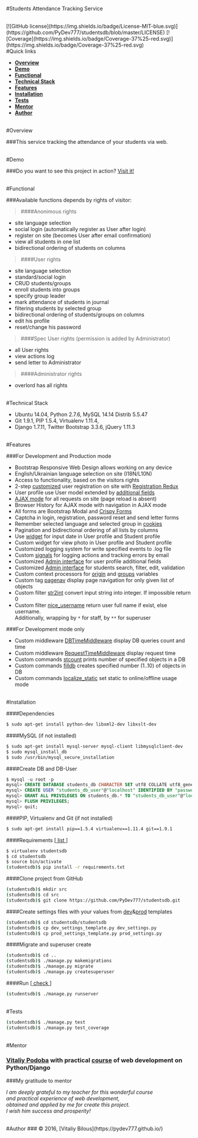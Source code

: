 #Students Attendance Tracking Service

<br>
[![GitHub license](https://img.shields.io/badge/License-MIT-blue.svg)](https://github.com/PyDev777/studentsdb/blob/master/LICENSE)
[![Coverage](https://img.shields.io/badge/Coverage-37%25-red.svg)](https://img.shields.io/badge/Coverage-37%25-red.svg)

<br>
#Quick links

- [**Overview**](#overview)
- [**Demo**](#demo)
- [**Functional**](#functional)
- [**Technical Stack**](#technical-stack)
- [**Features**](#features)
- [**Installation**](#installation)
- [**Tests**](#tests)
- [**Mentor**](#mentor)
- [**Author**](#author)

<br>
#Overview

###This service tracking the attendance of your students via web.

<br>
#Demo

###Do you want to see this project in action? [Visit it!](http://104.236.69.146/)

<br>
#Functional

###Available functions depends by rights of visitor:

>####Anonimous rights
- site language selection
- social login (automatically register as User after login)
- register on site (becomes User after email confirmation)
- view all students in one list
- bidirectional ordering of students on columns

>####User rights
- site language selection
- standard/social login
- CRUD students/groups
- enroll students into groups
- specify group leader
- mark attendance of students in journal
- filtering students by selected group
- bidirectional ordering of students/groups on columns
- edit his profile
- reset/change his password

>####Spec User rights (permission is added by Administrator)
- all User rights
- view actions log
- send letter to Administrator

>####Administrator rights
- overlord has all rights

<br>
#Technical Stack

- Ubuntu 14.04, Python 2.7.6, MySQL 14.14 Distrib 5.5.47
- Git 1.9.1, PIP 1.5.4, Virtualenv 1.11.4, 
- Django 1.7.11, Twitter Bootstrap 3.3.6, jQuery 1.11.3

<br>
#Features

###For Development and Production mode
- Bootstrap Responsive Web Design allows working on any device
- English/Ukrainian language selection on site (I18N/L10N)
- Access to functionality, based on the visitors rights
- 2-step [customized](stud_auth/views.py) user registration on site with [Registration Redux](http://django-registration-redux.readthedocs.io/en/latest/)
- User profile use User model extended by [additional fields](stud_auth/models.py)
- [AJAX mode](students/static/js/main.js) for all requests on site (page reload is absent)
- Browser History for AJAX mode with navigation in AJAX mode
- All forms are Bootstrap Modal and [Crispy Forms](http://django-crispy-forms.readthedocs.io/en/latest/)
- Captcha in login, registration, password reset and send letter forms
- Remember selected language and selected group in [cookies](https://plugins.jquery.com/cookie/)
- Pagination and bidirectional ordering of all lists by columns
- Use [widget](http://eonasdan.github.io/bootstrap-datetimepicker/) for input date in User profile and Student profile
- Custom widget for view photo in User profile and Student profile
- Customized logging system for write specified events to .log file
- Custom [signals](students/signals.py) for logging actions and tracking errors by email
- Customized [Admin interface](stud_auth/admin.py) for user profile additional fields
- Customized [Admin interface](students/admin.py) for students search, filter, edit, validation
- Custom context processors for [origin](studentsdb/context_processors.py) and [groups](students/context_processors.py) variables
- Custom tag [pagenav](students/templatetags/pagenav.py) display page navigation for only given list of objects
- Custom filter [str2int](students/templatetags/str2int.py) convert input string into integer. If impossible return 0
- Custom filter [nice_username](students/templatetags/nice_username.py) return user full name if exist, else username.  
Additionally, wrapping by `*` for staff, by `**` for superuser

###For Development mode only

- Custom middleware [DBTimeMiddleware](studentsdb/middleware.py) display DB queries count and time
- Custom middleware [RequestTimeMiddleware](studentsdb/middleware.py) display request time
- Custom commands [stcount](students/management/commands/stcount.py) prints number of specified objects in a DB
- Custom commands [filldb](students/management/commands/fill_db.py) creates specified number (1..10) of objects in DB
- Custom commands [localize_static](students/management/commands/localize_static.py) set static to online/offline usage mode

<br>
#Installation

####Dependencies

```bash
$ sudo apt-get install python-dev libxml2-dev libxslt-dev
```

####MySQL (if not installed)

```bash
$ sudo apt-get install mysql-server mysql-client libmysqlclient-dev
$ sudo mysql_install_db
$ sudo /usr/bin/mysql_secure_installation
```
####Create DB and DB-User
```sql
$ mysql -u root -p
mysql> CREATE DATABASE students_db CHARACTER SET utf8 COLLATE utf8_general_ci;
mysql> CREATE USER "students_db_user"@"localhost" IDENTIFIED BY "password";
mysql> GRANT ALL PRIVILEGES ON students_db.* TO "students_db_user"@"localhost";
mysql> FLUSH PRIVILEGES;
mysql> quit;
```
####PIP, Virtualenv and Git (if not installed)
```bash
$ sudo apt-get install pip==1.5.4 virtualenv==1.11.4 git==1.9.1
```
####Requirements [[ list ](requirements.txt)]
```bash
$ virtualenv studentsdb
$ cd studentsdb
$ source bin/activate
(studentsdb)$ pip install -r requirements.txt
```
####Clone project from GitHub
```bash
(studentsdb)$ mkdir src
(studentsdb)$ cd src
(studentsdb)$ git clone https://github.com/PyDev777/studentsdb.git
```
####Create settings files with your values from [dev](studentsdb/dev_settings_template.py)&[prod](studentsdb/prod_settings_template.py) templates
```bash
(studentsdb)$ cd studentsdb/studentsdb
(studentsdb)$ cp dev_settings_template.py dev_settings.py
(studentsdb)$ cp prod_settings_template.py prod_settings.py
```
####Migrate and superuser create
```bash
(studentsdb)$ cd ..
(studentsdb)$ ./manage.py makemigrations
(studentsdb)$ ./manage.py migrate
(studentsdb)$ ./manage.py createsuperuser
```
####Run [[ check ](http://localhost:8000/)]
```bash
(studentsdb)$ ./manage.py runserver
```

<br>
#Tests

```bash
(studentsdb)$ ./manage.py test
(studentsdb)$ ./manage.py test_coverage
```

<br>
#Mentor

### [Vitaliy Podoba](http://www.vitaliypodoba.com/) with practical [course](http://www.vitaliypodoba.com/books/django-for-beginners/) of web development on Python/Django

###My gratitude to mentor

*I am deeply grateful to my teacher for this wonderful course  
and practical experience of web development,  
obtained and applied by me for create this project.  
I wish him success and prosperity!*

<br>
#Author
### &copy; 2016, [Vitaliy Bilous](https://pydev777.github.io/)
